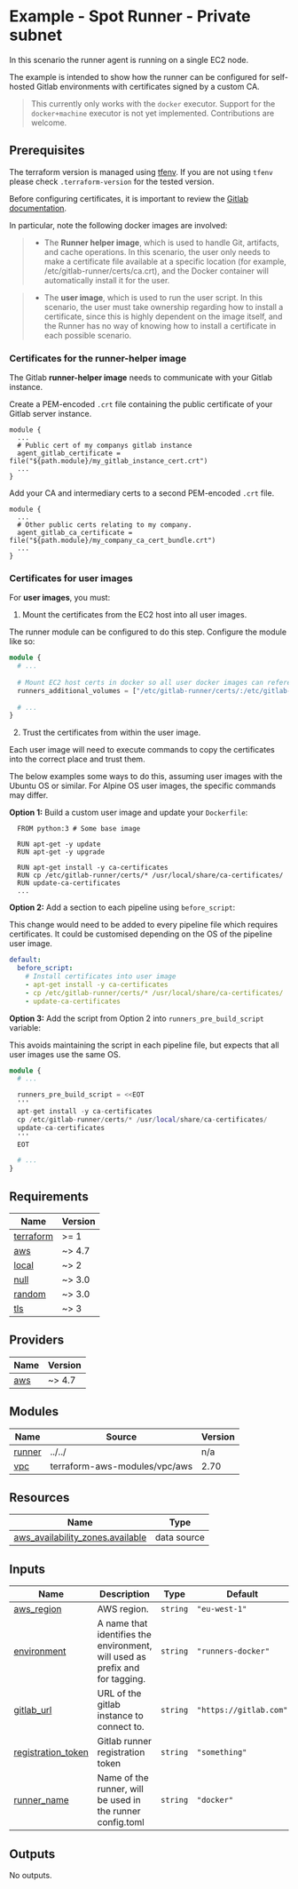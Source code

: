 # Example - Spot Runner - Private subnet

In this scenario the runner agent is running on a single EC2 node.

The example is intended to show how the runner can be configured for self-hosted Gitlab environments with certificates signed by a custom CA.

> This currently only works with the `docker` executor. Support for the `docker+machine` executor is not yet implemented. Contributions are welcome.

## Prerequisites

The terraform version is managed using [tfenv](https://github.com/Zordrak/tfenv). If you are not using `tfenv` please check `.terraform-version` for the tested version.

Before configuring certificates, it is important to review the [Gitlab documentation](https://docs.gitlab.com/runner/configuration/tls-self-signed.html).

In particular, note the following docker images are involved:

> - The **Runner helper image**, which is used to handle Git, artifacts, and cache operations. In this scenario, the user only needs to make a certificate file available at a specific location (for example, /etc/gitlab-runner/certs/ca.crt), and the Docker container will automatically install it for the user.

> - The **user image**, which is used to run the user script. In this scenario, the user must take ownership regarding how to install a certificate, since this is highly dependent on the image itself, and the Runner has no way of knowing how to install a certificate in each possible scenario.

### Certificates for the runner-helper image

The Gitlab **runner-helper image** needs to communicate with your Gitlab instance.

Create a PEM-encoded `.crt` file containing the public certificate of your Gitlab server instance.

```hcl
module {
  ...
  # Public cert of my companys gitlab instance
  agent_gitlab_certificate = file("${path.module}/my_gitlab_instance_cert.crt")
  ...
}
```

Add your CA and intermediary certs to a second PEM-encoded `.crt` file.
```hcl
module {
  ...
  # Other public certs relating to my company.
  agent_gitlab_ca_certificate = file("${path.module}/my_company_ca_cert_bundle.crt")
  ...
}
```

### Certificates for user images

For **user images**, you must:

1. Mount the certificates from the EC2 host into all user images.

The runner module can be configured to do this step. Configure the module like so:

```terraform
module {
  # ...
  
  # Mount EC2 host certs in docker so all user docker images can reference them.
  runners_additional_volumes = ["/etc/gitlab-runner/certs/:/etc/gitlab-runner/certs:ro"]
  
  # ...
}
```

2. Trust the certificates from within the user image.

Each user image will need to execute commands to copy the certificates into the correct place and trust them.

The below examples some ways to do this, assuming user images with the Ubuntu OS or similar.
For Alpine OS user images, the specific commands may differ.

**Option 1:** Build a custom user image and update your `Dockerfile`:
```docker
  FROM python:3 # Some base image

  RUN apt-get -y update
  RUN apt-get -y upgrade

  RUN apt-get install -y ca-certificates
  RUN cp /etc/gitlab-runner/certs/* /usr/local/share/ca-certificates/
  RUN update-ca-certificates
  ...
```

**Option 2:** Add a section to each pipeline using `before_script`:

This change would need to be added to every pipeline file which requires certificates.
It could be customised depending on the OS of the pipeline user image.

```yaml
default:
  before_script:
    # Install certificates into user image
    - apt-get install -y ca-certificates
    - cp /etc/gitlab-runner/certs/* /usr/local/share/ca-certificates/
    - update-ca-certificates
```

**Option 3:** Add the script from Option 2 into `runners_pre_build_script` variable:

This avoids maintaining the script in each pipeline file, but expects that all user images use the same OS.

```terraform
module {
  # ...

  runners_pre_build_script = <<EOT
  '''
  apt-get install -y ca-certificates
  cp /etc/gitlab-runner/certs/* /usr/local/share/ca-certificates/
  update-ca-certificates
  '''
  EOT

  # ...
}
```

<!-- BEGIN_TF_DOCS -->
## Requirements

| Name | Version |
|------|---------|
| <a name="requirement_terraform"></a> [terraform](#requirement\_terraform) | >= 1 |
| <a name="requirement_aws"></a> [aws](#requirement\_aws) | ~> 4.7 |
| <a name="requirement_local"></a> [local](#requirement\_local) | ~> 2 |
| <a name="requirement_null"></a> [null](#requirement\_null) | ~> 3.0 |
| <a name="requirement_random"></a> [random](#requirement\_random) | ~> 3.0 |
| <a name="requirement_tls"></a> [tls](#requirement\_tls) | ~> 3 |

## Providers

| Name | Version |
|------|---------|
| <a name="provider_aws"></a> [aws](#provider\_aws) | ~> 4.7 |

## Modules

| Name | Source | Version |
|------|--------|---------|
| <a name="module_runner"></a> [runner](#module\_runner) | ../../ | n/a |
| <a name="module_vpc"></a> [vpc](#module\_vpc) | terraform-aws-modules/vpc/aws | 2.70 |

## Resources

| Name | Type |
|------|------|
| [aws_availability_zones.available](https://registry.terraform.io/providers/hashicorp/aws/latest/docs/data-sources/availability_zones) | data source |

## Inputs

| Name | Description | Type | Default | Required |
|------|-------------|------|---------|:--------:|
| <a name="input_aws_region"></a> [aws\_region](#input\_aws\_region) | AWS region. | `string` | `"eu-west-1"` | no |
| <a name="input_environment"></a> [environment](#input\_environment) | A name that identifies the environment, will used as prefix and for tagging. | `string` | `"runners-docker"` | no |
| <a name="input_gitlab_url"></a> [gitlab\_url](#input\_gitlab\_url) | URL of the gitlab instance to connect to. | `string` | `"https://gitlab.com"` | no |
| <a name="input_registration_token"></a> [registration\_token](#input\_registration\_token) | Gitlab runner registration token | `string` | `"something"` | no |
| <a name="input_runner_name"></a> [runner\_name](#input\_runner\_name) | Name of the runner, will be used in the runner config.toml | `string` | `"docker"` | no |

## Outputs

No outputs.
<!-- END_TF_DOCS -->
